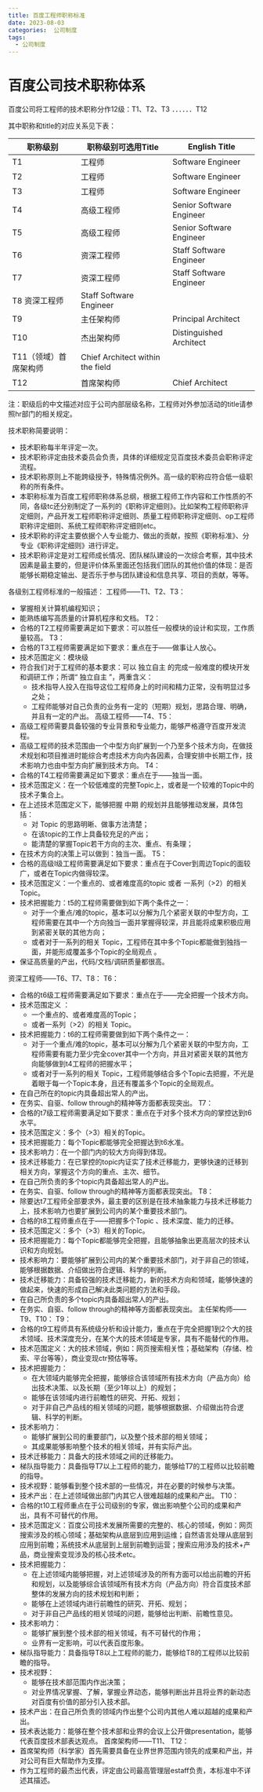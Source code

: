 ```yaml
---
title: 百度工程师职称标准
date: 2023-08-03
categories:  公司制度
tags:
  - 公司制度
---
```



# 百度公司技术职称体系

百度公司将工程师的技术职称分作12级：T1、T2、T3 ．．．．．．T12

其中职称和title的对应关系见下表：

| 职称级别 | 职称级别可选用Title | English Title |
| ------------ | --------------------------- | -----------------|
| T1 | 工程师 | Software Engineer | 
| T2 | 工程师 | Software Engineer | 
| T3 | 工程师 | Software Engineer | 
| T4 | 高级工程师 | Senior Software Engineer | 
| T5 | 高级工程师 | Senior Software Engineer | 
| T6 | 资深工程师 | Staff Software Engineer | 
| T7 | 资深工程师 | Staff Software Engineer | 
| T8 资深工程师 | Staff Software Engineer | 
| T9 | 主任架构师 | Principal Architect | 
| T10 | 杰出架构师 | Distinguished Architect | 
| T11（领域）首席架构师 | Chief Architect within the field | 
| T12 | 首席架构师 | Chief Architect | 

注：职级后的中文描述对应于公司内部层级名称，工程师对外参加活动的title请参照hr部门的相关规定。


技术职称简要说明：
* 技术职称每半年评定一次。
* 技术职称评定由技术委员会负责，具体的详细规定见百度技术委员会职称评定流程。
* 技术职称原则上不能跨级授予，特殊情况例外。高一级的职称应符合低一级职称的所有条件。
* 本职称标准为百度工程师职称体系总纲，根据工程师工作内容和工作性质的不同，各级tc还分别制定了一系列的《职称评定细则》。比如架构工程师职称评定细则，产品开发工程师职称评定细则、质量工程师职称评定细则、op工程师职称评定细则、系统工程师职称评定细则etc。
* 技术职称的评定主要依据个人专业能力、做出的贡献，按照《职称标准》、分专业《职称评定细则》进行评定。
* 技术职称评定是对工程师成长情况、团队梯队建设的一次综合考察，其中技术因素是最主要的，但是评价体系里面还包括我们团队的其他价值的体现：是否能够长期稳定输出、是否乐于参与团队建设和信息共享、项目的贡献，等等。


各级别工程师标准的一般描述：
工程师——T1、T2、T3：
* 掌握相关计算机编程知识；
* 能熟练编写高质量的计算机程序和文档。
T2：
* 合格的T2工程师需要满足如下要求：可以胜任一般模块的设计和实现，工作质量较高。
T3：
* 合格的T3工程师需要满足如下要求：重点在于——做事让人放心。
* 技术范围定义：模块级
* 符合我们对于工程师的基本要求：可以 独立自主 的完成一般难度的模块开发和调研工作；所谓“ 独立自主 ”，两重含义：
  * 技术指导人投入在指导这位工程师身上的时间和精力正常，没有明显过多之处；
  * 工程师能够对自己负责的业务有一定的（短期）规划，思路合理、明确，并且有一定的产出。
高级工程师——T4、T5：
* 高级工程师需要具备较强的专业背景和专业能力，能够严格遵守百度开发流程。
* 高级工程师的技术范围由一个中型方向扩展到一个乃至多个技术方向，在做技术规划和项目推进时能综合考虑技术方向内各因素，合理安排中长期工作，技术影响力也由中型方向扩展到技术方向。
T4：
* 合格的T4工程师需要满足如下要求：重点在于——独当一面。
* 技术范围定义：在一个较低难度的完整Topic上，或者是一个较难的Topic中的技术子集合上。
* 在上述技术范围定义下，能够把握 中期 的规划并且能够推动发展，具体包括：
  * 对 Topic 的思路明晰、做事方法清楚；
  * 在该topic的工作上具备较充足的产出；
  * 能清楚的掌握Topic若干方向的主次、重点、有条理；
* 在技术方向的决策上可以做到：独当一面。
T5：
* 合格的高级I级工程师需要满足如下要求：重点在于Cover到周边Topic的面较广，或者在Topic内做得较深。
* 技术范围定义：一个重点的、或者难度高的topic 或者 一系列（>2）的相关 Topic。
* 技术把握能力：t5的工程师需要做到如下两个条件之一：
  * 对于一个重点/难的topic，基本可以分解为几个紧密关联的中型方向，工程师需要在其中一个方向独当一面并掌握得较深，并且能将成果积极应用到紧密关联的其他方向；
  * 或者对于一系列的相关 Topic，工程师在其中多个Topic都能做到独挡一面，并能形成覆盖多个Topic的全局观点 。
* 保证高质量的产出，代码/文档/调研质量都很高。


资深工程师——T6、T7、T8：
T6：
* 合格的t6级工程师需要满足如下要求：重点在于——完全把握一个技术方向。
* 技术范围定义 ：
  * 一个重点的、或者难度高的Topic；
  * 或者一系列（>2）的相关 Topic。
* 技术把握能力：t6的工程师需要做到如下两个条件之一：
  * 对于一个重点/难的topic，基本可以分解为几个紧密关联的中型方向，工程师需要有能力至少完全cover其中一个方向，并且对紧密关联的其他方向能够做到t4工程师的把握水平；
  * 或者对于一系列的相关 Topic，工程师能够结合多个Topic去把握，不光是着眼于每一个Topic本身，且还有覆盖多个Topic的全局观点。
* 在自己所在的topic内具备超出常人的产出。
* 在务实、自驱、follow through的精神等方面都表现突出。
T7：
* 合格的t7级工程师需要满足如下要求：重点在于对多个技术方向的掌控达到t6水平。
* 技术范围定义：多个（>3）相关的Topic。
* 技术把握能力：每个Topic都能够完全把握达到t6水准。
* 技术影响力：在一个部门内的较大方向得到体现。
* 技术迁移能力：在已掌控的topic内证实了技术迁移能力，更够快速的迁移到相关方向，掌握这个方向的重点、主次、细节。
* 在自己所负责的多个topic内具备超出常人的产出。
* 在务实、自驱、follow through的精神等方面都表现突出。
T8：
* 除要达t7工程师全部要求外，最主要的区别是在技术抽象能力与技术迁移能力上，技术影响力也要扩展到公司内的某个重要技术部门。
* 合格的t8工程师重点在于——把握多个Topic 、技术深度、能力的迁移。
* 技术范围定义：多个（>3）相关的Topic。
* 技术把握能力：每个Topic都能够完全把握，且能够抽象出更高层次的技术认识和方向规划。
* 技术影响力：要能够扩展到公司内的某个重要技术部门，对于非自己的领域，能够根据数据、介绍做出符合逻辑、科学的判断。
* 技术迁移能力：具备较强的技术迁移能力，新的技术方向和领域，能够快速的做起来，快速的形成自己解决此类问题的方法和手段。
* 在自己所负责的多个topic内具备超出常人的产出。
* 在务实、自驱、follow through的精神等方面都表现突出。
主任架构师——T9、T10：
T9：
* 合格的t9工程师具有系统级分析和设计能力，重点在于完全把握1到2个大的技术领域、技术深度充分，在某个大的技术领域是专家，具有不能替代的作用。
* 技术范围定义：大的技术领域，例如：网页搜索相关性；基础架构（存储、检索、平台等等），商业变现ctr预估等等。
* 技术把握能力：
  * 在大领域内能够完全把握，能够综合该领域所有技术方向（产品方向）给出技术决策、以及长期（至少1年以上）的规划；
  * 能够在该领域内进行前瞻性的研究、开拓、规划；
  * 对于非自己产品线的相关领域的问题，能够根据数据、介绍做出符合逻辑、科学的判断。
* 技术影响力：
  * 能够扩展到公司的重要部门，以及整个技术部的相关领域；
  * 其成果能够影响整个技术的相关领域，并有实际产出。
* 技术迁移能力：具备大的技术领域之间的迁移能力。
* 梯队指导能力：具备指导T7以上工程师的能力，能够给T7的工程师以比较前瞻的指导。
* 技术视野：能够看到整个技术部的一些情况，并在必要的时候参与决策。
* 技术产出：在上述领域做出部门内其它人很难超越的成果和产出。
T10：
* 合格的t10工程师重点在于公司级别的专家，做出影响整个公司的成果和产出，具有不可替代的作用。
* 技术范围定义：百度公司技术发展所需要的完整的、核心的领域，例如：网页搜索涉及的核心领域；基础架构从底层到应用到运维；自然语言处理从底层到应用到前瞻；系统技术从底层到上层到前瞻到运营；搜索应用涉及的技术+产品，商业搜索变现涉及的核心技术etc。
* 技术把握能力：
  * 在上述领域内能够把握，对上述领域涉及的所有方面可以给出前瞻的开拓和规划，以及能够综合该领域所有技术方向（产品方向）符合百度技术部整体的发展方向的技术规划和判断；
  * 能够在上述领域内进行前瞻性的研究、开拓、规划；
  * 对于非自己产品线的相关领域的问题，能够给出判断、前瞻性意见。
* 技术影响力：
  * 能够扩展到整个技术部的相关领域，有不可替代的作用；
  * 业界有一定影响，可以代表百度形象。
* 梯队指导能力：具备指导T8以上工程师的能力，能够给T8的工程师以比较前瞻的指导。
* 技术视野：
  * 能够在技术部范围内作出决策；
  * 对业界情况掌握、了解，掌握业界动态，能够判断出并且将业界的新动态对百度有价值的部分引入技术部。
* 技术产出：在自己所负责的领域内作出整个公司内其他人难以超越的成果和产出。
* 技术表达能力：能够在整个技术部和业界的会议上公开做presentation，能够代表百度技术部表达观点。
首席架构师——T11、 T12：
* 首席架构师（科学家）首先需要具备在业界世界范围内领先的成果和产出，并对公司有巨大帮助作为支撑。
* 作为工程师的最杰出代表，评定由公司最高管理层estaff负责，本标准中不详述其描述。